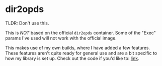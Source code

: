 # dir2opds

TLDR: Don't use this.

This is *NOT* based on the official `dir2opds` container. Some of the "Exec" params I've used will not work with the official image.

This makes use of my own builds, where I have added a few features. These features aren't quite ready for general use and are a bit specific to how my library is set up. Check out the code if you'd like to: [link](https://github.com/mufeedali/dir2opds/tree/grouping).
